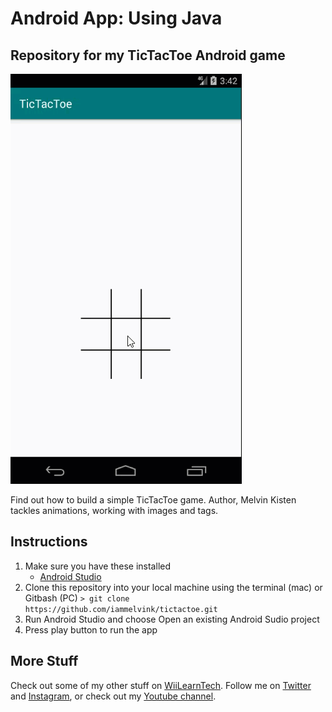 # Android App: Using Java

## Repository for my TicTacToe Android game

![TicTacToe Gameplay](tictactoe.gif)

Find out how to build a simple TicTacToe game. Author, Melvin Kisten tackles animations, working with images and tags. 

## Instructions
1. Make sure you have these installed
	- [Android Studio](https://developer.android.com/studio#downloads)
2. Clone this repository into your local machine using the terminal (mac) or Gitbash (PC) `> git clone https://github.com/iammelvink/tictactoe.git`
3. Run Android Studio and choose Open an existing Android Sudio project
4. Press play button to run the app

## More Stuff
Check out some of my other stuff on [WiiLearnTech](https://www.wiilearntech.com). Follow me on [Twitter](https://twitter.com/iammelvink) and [Instagram](https://www.instagram.com/iammelvink/), or check out my [Youtube channel](https://www.youtube.com/channel/UCwMGEkyU2QOqEEKJ1E5pe7w).